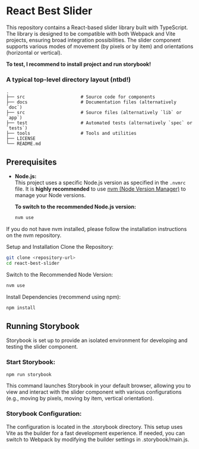 # React Best Slider

This repository contains a React-based slider library built with TypeScript. The library is designed to be compatible with both Webpack and Vite projects, ensuring broad integration possibilities. The slider component supports various modes of movement (by pixels or by item) and orientations (horizontal or vertical).

**To test, I recommend to install project and run storybook!**  

### A typical top-level directory layout (ntbd!)

    .
    ├── src                     # Source code for components
    ├── docs                    # Documentation files (alternatively `doc`)
    ├── src                     # Source files (alternatively `lib` or `app`)
    ├── test                    # Automated tests (alternatively `spec` or `tests`)
    ├── tools                   # Tools and utilities
    ├── LICENSE
    └── README.md

## Prerequisites

- **Node.js:**  
  This project uses a specific Node.js version as specified in the `.nvmrc` file. It is **highly recommended** to use [nvm (Node Version Manager)](https://github.com/nvm-sh/nvm) to manage your Node versions.

  **To switch to the recommended Node.js version:**
  ```bash
  nvm use
  ```
If you do not have nvm installed, please follow the installation instructions on the nvm repository.

Setup and Installation
Clone the Repository:

```bash
git clone <repository-url>
cd react-best-slider
```
Switch to the Recommended Node Version:

```bash
nvm use
```
Install Dependencies (recommend using npm):

```bash
npm install
```
## Running Storybook

Storybook is set up to provide an isolated environment for developing and testing the slider component.

### Start Storybook:
```bash
npm run storybook
```
This command launches Storybook in your default browser, allowing you to view and interact with the slider component with various configurations (e.g., moving by pixels, moving by item, vertical orientation).

### Storybook Configuration: 
The configuration is located in the .storybook directory. This setup uses Vite as the builder for a fast development experience. If needed, you can switch to Webpack by modifying the builder settings in .storybook/main.js.
